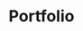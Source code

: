 ---
title: "Portfolio"
layout: "layouts/portfolio.html"
permalink: "/portfolio/index.html"
quickLinks:
- title: Selected Projects
  url: "#selected"
- title: School Tasks
  url: "#school"
- title: Personal Work
  url: "#work"
selected:
  title: Selected Projects
school:
  title: School Tasks
work:
  title: Personal Work

---